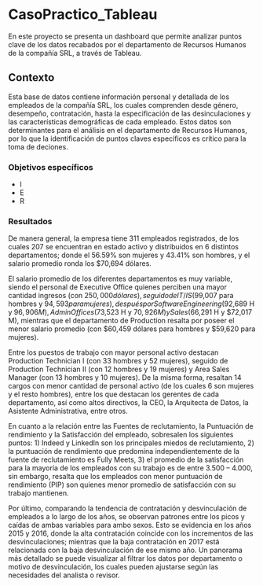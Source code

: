 # CasoPractico_Tableau
En este proyecto se presenta un dashboard que permite analizar puntos clave de los datos recabados por el departamento de Recursos Humanos de la compañía SRL, a través de Tableau.

## Contexto
Esta base de datos contiene información personal y detallada de los empleados de la compañía SRL, los cuales comprenden desde género, desempeño, contratación, hasta la especificación de las desinculaciones y las características demográficas de cada empleado. Estos datos son determinantes para el análisis en el departamento de Recursos Humanos, por lo que la identificación de puntos claves específicos es crítico para la toma de deciones.

### Objetivos específicos 
- I
- E
- R

### Resultados
De manera general, la empresa tiene 311 empleados registrados, de los cuales 207 se encuentran en estado activo y distribuidos en 6 distintos departamentos; donde el 56.59% son mujeres y 43.41% son hombres, y el salario promedio ronda los $70,694 dólares.

El salario promedio de los diferentes departamentos es muy variable, siendo el personal de Executive Office quienes perciben una mayor cantidad ingresos (con $250,000 dólares), seguido de IT/IS ($99,007 para hombres y $94,593 para mujeres), después por Software Engineering ($92,689 H y $96,906 M), Admin Offices ($73,523 H y $70,926 M) y Sales ($66,291 H y $72,017 M), mientras que el departamento de Production resalta por poseer el menor salario promedio (con $60,459 dólares para hombres y $59,620 para mujeres).

Entre los puestos de trabajo con mayor personal activo destacan Production Technician I (con 33 hombres y 52 mujeres), seguido de Production Technician II (con 12 hombres y 19 mujeres) y Area Sales Manager (con 13 hombres y 10 mujeres). De la misma forma, resaltan 14 cargos con menor cantidad de personal activo (de los cuales 6 son mujeres y el resto hombres), entre los que destacan los gerentes de cada departamento, así como altos directivos, la CEO, la Arquitecta de Datos, la Asistente Administrativa, entre otros. 

En cuanto a la relación entre las Fuentes de reclutamiento, la Puntuación de rendimiento y la Satisfacción del empleado, sobresalen los siguientes puntos: 1) Indeed y LinkedIn son los principales miedos de reclutamiento,  2) la puntuación de rendimiento que predomina independientemente de la fuente de reclutamiento es Fully Meets, 3) el promedio de la satisfacción para la mayoría de los empleados con su trabajo es de entre 3.500 – 4.000, sin embargo, resalta que los empleados con menor puntuación de rendimiento (PIP) son quienes menor promedio de satisfacción con su trabajo mantienen. 

Por último, comparando la tendencia de contratación y desvinculación de empleados a lo largo de los años, se observan patrones entre los picos y caídas de ambas variables para ambo sexos. Esto se evidencia en los años 2015 y 2016, donde la alta contratación coincide con los incrementos de las desvinculaciones; mientras que la baja contratación en 2017 está relacionada con la baja desvinculación de ese mismo año. 
Un panorama más detallado se puede visualizar al filtrar los datos por departamento o motivo de desvinculación, los cuales pueden ajustarse según las necesidades del analista o revisor. 

